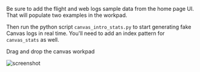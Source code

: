 Be sure to add the flight and web logs sample data from the home page UI. That will populate two examples in the workpad.

Then run the python script `canvas_intro_stats.py` to start generating fake Canvas logs in real time. You'll need to add an index pattern for `canvas_stats` as well.

Drag and drop the canvas workpad

![screenshot](https://github.com/alexfrancoeur/elasticon_tour_2018_alexf/tree/master/datasets/canvas_intro/canvas_intro.png?raw=true)
